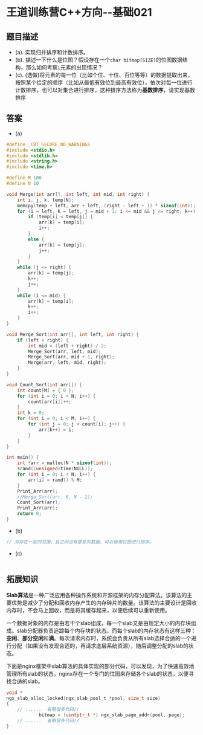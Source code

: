 # 王道训练营C++方向--基础021

## 题目描述

- (a). 实现归并排序和计数排序。
- (b). 描述一下什么是位图？假设存在一个`char bitmap[SIZE]`的位图数据结构，那么如何考察`i`元素的出现情况？
- (c). (选做)将元素的每一位（比如个位、十位、百位等等）的数据提取出来，按照某个给定的顺序（比如从最低有效位到最高有效位），依次对每一位进行计数排序，也可以对集合进行排序，这种排序方法称为**基数排序**，请实现基数排序

## 答案

- (a)

```c
#define _CRT_SECURE_NO_WARNINGS
#include <stdio.h>
#include <stdlib.h>
#include <string.h>
#include <time.h>

#define M 100
#define N 10

void Merge(int arr[], int left, int mid, int right) {
	int i, j, k, temp[N];
	memcpy(temp + left, arr + left, (right - left + 1) * sizeof(int));
	for (i = left, k = left, j = mid + 1; i <= mid && j <= right; k++) {
		if (temp[i] < temp[j]) {
			arr[k] = temp[i];
			i++;
		}
		else {
			arr[k] = temp[j];
			j++;
		}
	}
	while (j <= right) {
		arr[k] = temp[j];
		k++;
		j++;
	}
	while (i <= mid) {
		arr[k] = temp[i];
		k++;
		i++;
	}
}

void Merge_Sort(int arr[], int left, int right) {
	if (left < right) {
		int mid = (left + right) / 2;
		Merge_Sort(arr, left, mid);
		Merge_Sort(arr, mid + 1, right);
		Merge(arr, left, mid, right);
	}
}

void Count_Sort(int arr[]) {
	int count[M] = { 0 };
	for (int i = 0; i < N; i++) {
		count[arr[i]]++;
	}
	int k = 0;
	for (int i = 0; i < M; i++) {
		for (int j = 0; j < count[i]; j++) {
			arr[k++] = i;
		}
	}
}

int main() {
	int *arr = malloc(N * sizeof(int));
	srand((unsigned)time(NULL));
	for (int i = 0; i < N; i++) {
		arr[i] = rand() % M;
	}
	Print_Arr(arr);
	//Merge_Sort(arr, 0, N - 1);
	Count_Sort(arr);
	Print_Arr(arr);
	return 0;
}
```

- (b)

```c
// 对存在一定的范围，且之间没有重复的数据，可以使用位图进行排序。
```

- (c)

```c

```


## 拓展知识

**Slab算法**是一种广泛应用各种操作系统和开源框架的内存分配算法。该算法的主要优势是减少了分配和回收内存产生的内存碎片的数量。该算法的主要设计是回收内存时，不会马上回收，而是将其缓存起来，以便后续可以重新使用。

一个数据对象的内存是由若干个slab组成，每一个slab又是由规定大小的内存块组成。slab分配器负责追踪每个内存块的状态。而每个slab的内存状态有这样三种：**空闲**、**部分空闲**和**满**。每次请求内存时，系统会负责从所有slab选择合适的一个进行分配（如果没有发现合适的，再请求底层系统资源），随后调整分配的slab的状态。

下面是nginx框架中slab算法的具体实现的部分代码，可以发现，为了快速高效地管理所有slab的状态，nginx存在一个专门的位图来存储各个slab的状态，以便寻找合适的slab。

```c
void *
ngx_slab_alloc_locked(ngx_slab_pool_t *pool, size_t size)
{
	// ......  省略很多代码// 
            bitmap = (uintptr_t *) ngx_slab_page_addr(pool, page);
	// ......  省略很多代码//
}

```



